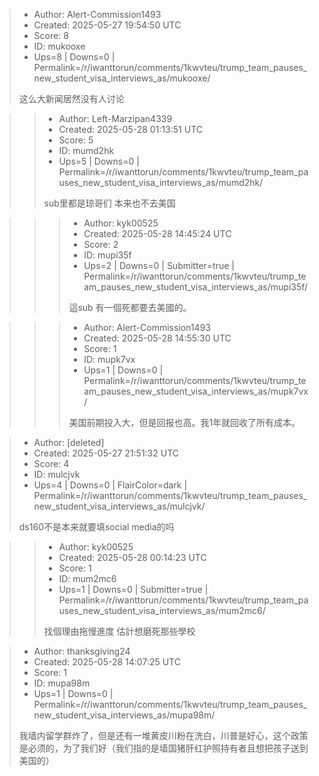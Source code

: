 > - Author: Alert-Commission1493
> - Created: 2025-05-27 19:54:50 UTC
> - Score: 8
> - ID: mukooxe
> - Ups=8 | Downs=0 | Permalink=/r/iwanttorun/comments/1kwvteu/trump_team_pauses_new_student_visa_interviews_as/mukooxe/
>
> 这么大新闻居然没有人讨论

>> - Author: Left-Marzipan4339
>> - Created: 2025-05-28 01:13:51 UTC
>> - Score: 5
>> - ID: mumd2hk
>> - Ups=5 | Downs=0 | Permalink=/r/iwanttorun/comments/1kwvteu/trump_team_pauses_new_student_visa_interviews_as/mumd2hk/
>>
>> sub里都是琼哥们 本来也不去美国

>>> - Author: kyk00525
>>> - Created: 2025-05-28 14:45:24 UTC
>>> - Score: 2
>>> - ID: mupi35f
>>> - Ups=2 | Downs=0 | Submitter=true | Permalink=/r/iwanttorun/comments/1kwvteu/trump_team_pauses_new_student_visa_interviews_as/mupi35f/
>>>
>>> 這sub 有一個死都要去美國的。

>>> - Author: Alert-Commission1493
>>> - Created: 2025-05-28 14:55:30 UTC
>>> - Score: 1
>>> - ID: mupk7vx
>>> - Ups=1 | Downs=0 | Permalink=/r/iwanttorun/comments/1kwvteu/trump_team_pauses_new_student_visa_interviews_as/mupk7vx/
>>>
>>> 美国前期投入大，但是回报也高。我1年就回收了所有成本。

> - Author: [deleted]
> - Created: 2025-05-27 21:51:32 UTC
> - Score: 4
> - ID: mulcjvk
> - Ups=4 | Downs=0 | FlairColor=dark | Permalink=/r/iwanttorun/comments/1kwvteu/trump_team_pauses_new_student_visa_interviews_as/mulcjvk/
>
> ds160不是本来就要填social media的吗

>> - Author: kyk00525
>> - Created: 2025-05-28 00:14:23 UTC
>> - Score: 1
>> - ID: mum2mc6
>> - Ups=1 | Downs=0 | Submitter=true | Permalink=/r/iwanttorun/comments/1kwvteu/trump_team_pauses_new_student_visa_interviews_as/mum2mc6/
>>
>> 找個理由拖慢進度 估計想磨死那些學校

> - Author: thanksgiving24
> - Created: 2025-05-28 14:07:25 UTC
> - Score: 1
> - ID: mupa98m
> - Ups=1 | Downs=0 | Permalink=/r/iwanttorun/comments/1kwvteu/trump_team_pauses_new_student_visa_interviews_as/mupa98m/
>
> 我墙内留学群炸了，但是还有一堆黄皮川粉在洗白，川普是好心，这个政策是必须的，为了我们好（我们指的是墙国猪肝红护照持有者且想把孩子送到美国的）
